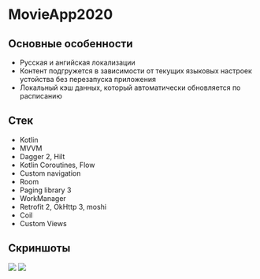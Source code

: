 # MovieApp2020
## Основные особенности
* Русская и ангийская локализации
* Контент подгружется в зависимости от текущих языковых настроек устойства без перезапуска приложения
* Локальный кэш данных, который автоматически обновляется по расписанию

## Стек
* Kotlin
* MVVM
* Dagger 2, Hilt
* Kotlin Coroutines, Flow
* Custom navigation
* Room
* Paging library 3
* WorkManager
* Retrofit 2, OkHttp 3, moshi
* Coil
* Custom Views

## Скриншоты
<p align="left">
  <img src="https://raw.githubusercontent.com/AlekseyYakovlev/MovieApp2020/master/screenshots/screens_eng.jpg">
  <img src="https://raw.githubusercontent.com/AlekseyYakovlev/MovieApp2020/master/screenshots/screens_ru.jpg">
</p>
